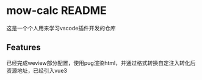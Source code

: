 # mow-calc README

这是一个个人用来学习vscode插件开发的仓库

## Features

已经完成weview部分配置，使用pug渲染html，并通过格式转换自定注入转化后资源地址，已经引入vue3
